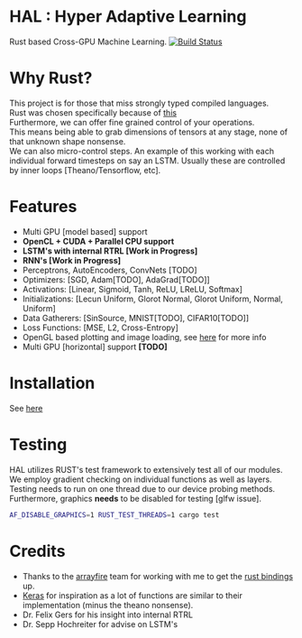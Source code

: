 # HAL : Hyper Adaptive Learning
Rust based Cross-GPU Machine Learning. [![Build Status](https://travis-ci.org/jramapuram/hal.svg?branch=feature%2Flstm)](https://travis-ci.org/jramapuram/hal)

# Why Rust?
This project is for those that miss strongly typed compiled languages.  
Rust was chosen specifically because of [this](http://www.oreilly.com/programming/free/files/why-rust.pdf)  
Furthermore, we can offer fine grained control of your operations.  
This means being able to grab dimensions of tensors at any stage, none of that unknown shape nonsense.  
We can also micro-control steps. An example of this working with each individual forward timesteps on say an LSTM. Usually these are controlled by inner loops [Theano/Tensorflow, etc].

# Features
  - Multi GPU [model based] support
  - **OpenCL + CUDA + Parallel CPU support**
  - **LSTM's with internal RTRL [Work in Progress]**
  - **RNN's [Work in Progress]**
  - Perceptrons, AutoEncoders, ConvNets [TODO]
  - Optimizers:      [SGD, Adam[TODO], AdaGrad[TODO]]
  - Activations:     [Linear, Sigmoid, Tanh, ReLU, LReLU, Softmax]
  - Initializations: [Lecun Uniform, Glorot Normal, Glorot Uniform, Normal, Uniform]
  - Data Gatherers:  [SinSource, MNIST[TODO], CIFAR10[TODO]]
  - Loss Functions:  [MSE, L2, Cross-Entropy]
  - OpenGL based plotting and image loading, see [here](https://www.accelereyes.com/arrayfire/c/page_gfx.htm) for more info
  - Multi GPU [horizontal] support **[TODO]**

# Installation
See [here](docs/installation.md)

# Testing
HAL utilizes RUST's test framework to extensively test all of our modules.  
We employ gradient checking on individual functions as well as layers.  
Testing needs to run on one thread due to our device probing methods.  
Furthermore, graphics **needs** to be disabled for testing [glfw issue].  
```bash
AF_DISABLE_GRAPHICS=1 RUST_TEST_THREADS=1 cargo test
```

# Credits
  - Thanks to the [arrayfire](http://arrayfire.com/) team for working with me to get the [rust bindings](https://github.com/arrayfire/arrayfire-rust) up.
  - [Keras](https://github.com/fchollet/keras) for inspiration as a lot of functions are similar to their implementation (minus the theano nonsense).
  - Dr. Felix Gers for his insight into internal RTRL
  - Dr. Sepp Hochreiter for advise on LSTM's
